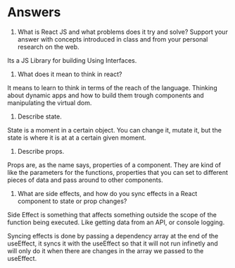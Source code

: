 # Answers

1. What is React JS and what problems does it try and solve? Support your answer with concepts introduced in class and from your personal research on the web.

Its a JS Library for building Using Interfaces. 


1. What does it mean to think in react?

It means to learn to think in terms of the reach of the language. Thinking about dynamic apps and how to build them trough components and manipulating the virtual dom. 

1. Describe state.

State is a moment in a certain object. You can change it, mutate it, but the state is where it is at at a certain given moment. 

1. Describe props.

Props are, as the name says, properties of a component. They are kind of like the parameters for the functions, properties that you can set to different pieces of data and pass around to other components.

1. What are side effects, and how do you sync effects in a React component to state or prop changes?

Side Effect is something that affects something outside the scope of the function being executed. Like getting data from an API, or console logging. 

Syncing effects is done by passing a dependency array at the end of the useEffect, it syncs it with the useEffect so that it will not run infinetly and will only do it when there are changes in the array we passed to the useEffect.

